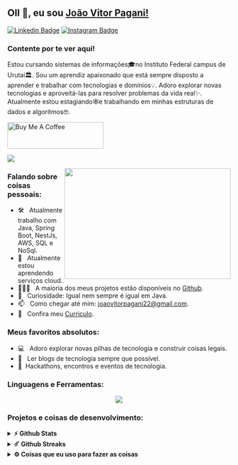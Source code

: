 ## OII 👋, eu sou [João Vitor Pagani!](https://github.com/joaovitorpagani99/)

[![Linkedin Badge](https://img.shields.io/badge/-LinkedIn-0e76a8?style=flat-square&logo=Linkedin&logoColor=white)](https://linkedin.com/in/jo%C3%A3o-v%C3%ADtor-pagani-998536195/)
[![Instagram Badge](https://img.shields.io/badge/-Instagram-e4405f?style=flat-square&logo=Instagram&logoColor=white)](https://instagram.com/joaovitorpagani1/)

### Contente por te ver aqui! &nbsp; 

Estou cursando sistemas de informações🎓no Instituto Federal campus de Urutai🏛. Sou um aprendiz apaixonado que está sempre disposto a aprender e trabalhar com tecnologias e domínios💡. Adoro explorar novas tecnologias e aproveitá-las para resolver problemas da vida real✨. Atualmente estou estagiando🕸️e trabalhando em minhas estruturas de dados e algoritmos🤓.

<a href="https://www.buymeacoffee.com/" target="_blank"><img src="https://cdn.buymeacoffee.com/buttons/v2/default-yellow.png" alt="Buy Me A Coffee" height="60px" width="217px" ></a>

[![](https://gitwar.herokuapp.com/badge?username=iampavangandhi&label=Gitwar%20Profile%20Score&style=for-the-badge&color=0088cc)](https://gitwar.herokuapp.com/)

<img align="right" height="250" width="375" alt="" src="https://raw.githubusercontent.com/iampavangandhi/iampavangandhi/master/gifs/coder.gif" />

### Falando sobre coisas pessoais:

- 🛠 &nbsp; Atualmente trabalho com Java, Spring Boot, NestJs, AWS, SQL e NoSql.
- 🚀 &nbsp; Atualmente estou aprendendo serviços cloud.
- 👨🏻‍💻 &nbsp; A maioria dos meus projetos estão disponíveis no [Github](https://github.com/joaovitorpagani99).
- 👾 &nbsp; Curiosidade: Igual nem sempre é igual em Java.
- 📫 &nbsp; Como chegar até mim: joaovitorpagani22@gmail.com.
- 📝 &nbsp; Confira meu [Curriculo](https://github.com/joaovitorpagani99/joaovitorpagani99/resume.pdf).

### Meus favoritos absolutos:

- 💻 &nbsp; Adoro explorar novas pilhas de tecnologia e construir coisas legais.
- 📰 &nbsp; Ler blogs de tecnologia sempre que possível.
- 🍕 &nbsp;Hackathons, encontros e eventos de tecnologia.

### Linguagens e Ferramentas:

<p align="center">
  <a href="https://skillicons.dev">
    <img src="https://skillicons.dev/icons?i=kubernetes,docker,aws,c,java,python,spring,mysql,git,scrum" />
  </a>
</p>
<!--
<code><img height="25" src="https://raw.githubusercontent.com/github/explore/80688e429a7d4ef2fca1e82350fe8e3517d3494d/topics/sass/sass.png" alt="sass"></code>
-->

### Projetos e coisas de desenvolvimento:

<details>	
  <summary><b>⚡ Github Stats</b></summary>
  <br />
  <img height="180em" src="https://github-readme-stats.vercel.app/api?username=joaovitorpagani99&show_icons=true&hide_border=true&&count_private=true&include_all_commits=true" />
  <img height="180em" src="https://github-readme-stats.vercel.app/api/top-langs/?username=joaovitorpagani99&exclude_repo=KNN-Image-Classification&show_icons=true&hide_border=true&layout=compact&langs_count=8"/>
</details>

<details>	
  <summary><b>☄️ Github Streaks</b></summary>

  <br />
  <img height="180em" src="https://github-readme-streak-stats.herokuapp.com/?user=joaovitorpagani99&hide_border=true" />
</details>
 
<details>	
  <br />
  <summary><b>⚙️ Coisas que eu uso para fazer as coisas</b></summary>
  	<ul>
  	    <li><b>OS:</b> Ubuntu 20.04</li>
	    <li><b>Laptop: </b> AVELL (i5)</li>
  	    <li><b>Browser: </b> Firefox Web Browser</li>
	    <li><b>Code Editor:</b> VSCode - O melhor editor que existe.</li>
	    <li><b>To Stay Updated:</b> Dev.to, stack overflow, Linkedin.</li>
	    <br />
	</ul>	
</details>

